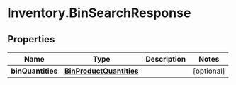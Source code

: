 # Inventory.BinSearchResponse

## Properties

Name | Type | Description | Notes
------------ | ------------- | ------------- | -------------
**binQuantities** | [**BinProductQuantities**](.md) |  | [optional] 


